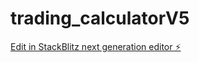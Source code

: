 # trading_calculatorV5

[Edit in StackBlitz next generation editor ⚡️](https://stackblitz.com/~/github.com/CRT-AUTO/trading_calculatorV5)